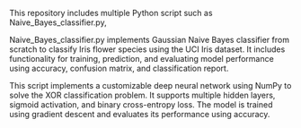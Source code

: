 This repository includes multiple Python script such as Naive_Bayes_classifier.py,

Naive_Bayes_classifier.py implements Gaussian Naive Bayes classifier from scratch to classify Iris flower species using the UCI Iris dataset. It includes functionality for training, prediction, and evaluating model performance using accuracy, confusion matrix, and classification report.

This script implements a customizable deep neural network using NumPy to solve the XOR classification problem.
It supports multiple hidden layers, sigmoid activation, and binary cross-entropy loss.
The model is trained using gradient descent and evaluates its performance using accuracy.
